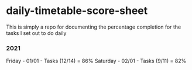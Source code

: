 # daily-timetable-score-sheet
This is simply a repo for documenting the percentage completion for the tasks I set out to do daily

### 2021

Friday - 01/01 - Tasks (12/14) = 86%
Saturday - 02/01 - Tasks (9/11) = 82%
